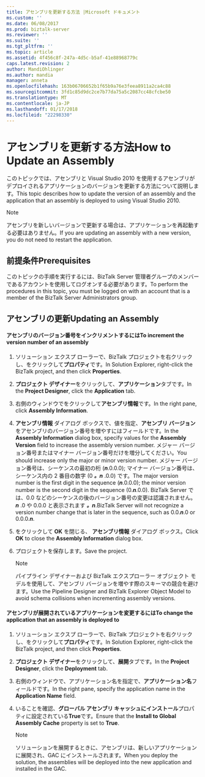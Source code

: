 ```yaml
---
title: アセンブリを更新する方法 |Microsoft ドキュメント
ms.custom: ''
ms.date: 06/08/2017
ms.prod: biztalk-server
ms.reviewer: ''
ms.suite: ''
ms.tgt_pltfrm: ''
ms.topic: article
ms.assetid: 4f456c8f-247a-4d5c-b5af-41e88968779c
caps.latest.revision: 2
author: MandiOhlinger
ms.author: mandia
manager: anneta
ms.openlocfilehash: 163b06706652b1f65b9a76e3feea8911a2ca4c88
ms.sourcegitcommit: 3fd1c85d9dc2ce7b77da75a5c2087cc48cfcbe50
ms.translationtype: MT
ms.contentlocale: ja-JP
ms.lasthandoff: 01/17/2018
ms.locfileid: "22298330"
---
```

# <a name="how-to-update-an-assembly"></a><span data-ttu-id="7ab5a-102">アセンブリを更新する方法</span><span class="sxs-lookup"><span data-stu-id="7ab5a-102">How to Update an Assembly</span></span>
<span data-ttu-id="7ab5a-103">このトピックでは、アセンブリと Visual Studio 2010 を使用するアセンブリがデプロイされるアプリケーションのバージョンを更新する方法について説明します。</span><span class="sxs-lookup"><span data-stu-id="7ab5a-103">This topic describes how to update the version of an assembly and the application that an assembly is deployed to using Visual Studio 2010.</span></span>  
  
> [!NOTE]  
>  <span data-ttu-id="7ab5a-104">アセンブリを新しいバージョンで更新する場合は、アプリケーションを再起動する必要はありません。</span><span class="sxs-lookup"><span data-stu-id="7ab5a-104">If you are updating an assembly with a new version, you do not need to restart the application.</span></span>  
  
## <a name="prerequisites"></a><span data-ttu-id="7ab5a-105">前提条件</span><span class="sxs-lookup"><span data-stu-id="7ab5a-105">Prerequisites</span></span>  
 <span data-ttu-id="7ab5a-106">このトピックの手順を実行するには、BizTalk Server 管理者グループのメンバーであるアカウントを使用してログオンする必要があります。</span><span class="sxs-lookup"><span data-stu-id="7ab5a-106">To perform the procedures in this topic, you must be logged on with an account that is a member of the BizTalk Server Administrators group.</span></span>  
  
## <a name="updating-an-assembly"></a><span data-ttu-id="7ab5a-107">アセンブリの更新</span><span class="sxs-lookup"><span data-stu-id="7ab5a-107">Updating an Assembly</span></span>  
  
#### <a name="to-increment-the-version-number-of-an-assembly"></a><span data-ttu-id="7ab5a-108">アセンブリのバージョン番号をインクリメントするには</span><span class="sxs-lookup"><span data-stu-id="7ab5a-108">To increment the version number of an assembly</span></span>  
  
1.  <span data-ttu-id="7ab5a-109">ソリューション エクスプ ローラーで、BizTalk プロジェクトを右クリックし、をクリックして**プロパティ**です。</span><span class="sxs-lookup"><span data-stu-id="7ab5a-109">In Solution Explorer, right-click the BizTalk project, and then click **Properties**.</span></span>  
  
2.  <span data-ttu-id="7ab5a-110">**プロジェクト デザイナー**をクリックして、**アプリケーション**タブです。</span><span class="sxs-lookup"><span data-stu-id="7ab5a-110">In the **Project Designer**, click the **Application** tab.</span></span>  
  
3.  <span data-ttu-id="7ab5a-111">右側のウィンドウでをクリックして**アセンブリ情報**です。</span><span class="sxs-lookup"><span data-stu-id="7ab5a-111">In the right pane, click **Assembly Information**.</span></span>  
  
4.  <span data-ttu-id="7ab5a-112">**アセンブリ情報** ダイアログ ボックスで、値を指定、**アセンブリ バージョン**をアセンブリのバージョン番号を増やすにはフィールドです。</span><span class="sxs-lookup"><span data-stu-id="7ab5a-112">In the **Assembly Information** dialog box, specify values for the **Assembly Version** field to increase the assembly version number.</span></span> <span data-ttu-id="7ab5a-113">メジャー バージョン番号またはマイナー バージョン番号だけを増分してください。</span><span class="sxs-lookup"><span data-stu-id="7ab5a-113">You should increase only the major or minor version number.</span></span> <span data-ttu-id="7ab5a-114">メジャー バージョン番号は、シーケンスの最初の桁 (***n***.0.0.0); マイナー バージョン番号は、シーケンス内の 2 番目の数字 (0 ***。n*** .0.0) です。</span><span class="sxs-lookup"><span data-stu-id="7ab5a-114">The major version number is the first digit in the sequence (***n***.0.0.0); the minor version number is the second digit in the sequence (0.***n***.0.0).</span></span> <span data-ttu-id="7ab5a-115">BizTalk Server では、0.0 などのシーケンスの後のバージョン番号の変更は認識されません。 ***n*** .0 や 0.0.0 と表示されます ***。n***.</span><span class="sxs-lookup"><span data-stu-id="7ab5a-115">BizTalk Server will not recognize a version number change that is later in the sequence, such as 0.0.***n***.0 or 0.0.0.***n***.</span></span>  
  
5.  <span data-ttu-id="7ab5a-116">をクリックして **OK** を閉じる、 **アセンブリ情報**  ダイアログ ボックス。</span><span class="sxs-lookup"><span data-stu-id="7ab5a-116">Click **OK** to close the **Assembly Information** dialog box.</span></span>  
  
6.  <span data-ttu-id="7ab5a-117">プロジェクトを保存します。</span><span class="sxs-lookup"><span data-stu-id="7ab5a-117">Save the project.</span></span>  
  
    > [!NOTE]  
    >  <span data-ttu-id="7ab5a-118">パイプライン デザイナーおよび BizTalk エクスプローラー オブジェクト モデルを使用して、アセンブリ バージョンを増やす際のスキーマの競合を避けます。</span><span class="sxs-lookup"><span data-stu-id="7ab5a-118">Use the Pipeline Designer and BizTalk Explorer Object Model to avoid schema collisions when incrementing assembly versions.</span></span>  
  
#### <a name="to-change-the-application-that-an-assembly-is-deployed-to"></a><span data-ttu-id="7ab5a-119">アセンブリが展開されているアプリケーションを変更するには</span><span class="sxs-lookup"><span data-stu-id="7ab5a-119">To change the application that an assembly is deployed to</span></span>  
  
1.  <span data-ttu-id="7ab5a-120">ソリューション エクスプ ローラーで、BizTalk プロジェクトを右クリックし、をクリックして**プロパティ**です。</span><span class="sxs-lookup"><span data-stu-id="7ab5a-120">In Solution Explorer, right-click the BizTalk project, and then click **Properties**.</span></span>  
  
2.  <span data-ttu-id="7ab5a-121">**プロジェクト デザイナー**をクリックして、**展開**タブです。</span><span class="sxs-lookup"><span data-stu-id="7ab5a-121">In the **Project Designer**, click the **Deployment** tab.</span></span>  
  
3.  <span data-ttu-id="7ab5a-122">右側のウィンドウで、アプリケーション名を指定で、**アプリケーション名**フィールドです。</span><span class="sxs-lookup"><span data-stu-id="7ab5a-122">In the right pane, specify the application name in the **Application Name** field.</span></span>  
  
4.  <span data-ttu-id="7ab5a-123">いることを確認、**グローバル アセンブリ キャッシュにインストール**プロパティに設定されている**True**です。</span><span class="sxs-lookup"><span data-stu-id="7ab5a-123">Ensure that the **Install to Global Assembly Cache** property is set to **True**.</span></span>  
  
    > [!NOTE]  
    >  <span data-ttu-id="7ab5a-124">ソリューションを展開するときに、アセンブリは、新しいアプリケーションに展開され、GAC にインストールされます。</span><span class="sxs-lookup"><span data-stu-id="7ab5a-124">When you deploy the solution, the assemblies will be deployed into the new application and installed in the GAC.</span></span>